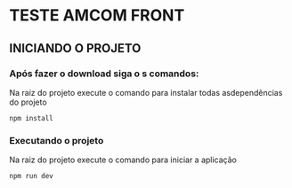 # TESTE AMCOM FRONT

## INICIANDO O PROJETO

### Após fazer o download siga o s comandos:

Na raiz do projeto execute o comando para instalar todas asdependências do projeto

```
npm install
```

### Executando o projeto

Na raiz do projeto execute o comando para iniciar a aplicação

```
npm run dev
```
